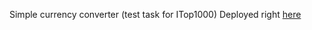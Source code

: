 Simple currency converter (test task for ITop1000)
Deployed right [here]('https://itop-test-task.vercel.app/')
